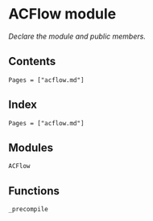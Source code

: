 # ACFlow module

*Declare the module and public members.*

## Contents

```@contents
Pages = ["acflow.md"]
```

## Index

```@index
Pages = ["acflow.md"]
```

## Modules

```@docs
ACFlow
```

## Functions

```@docs
_precompile
```
